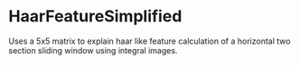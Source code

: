 # HaarFeatureSimplified
Uses a 5x5 matrix to explain haar like feature calculation of a horizontal two section sliding window using integral images.

